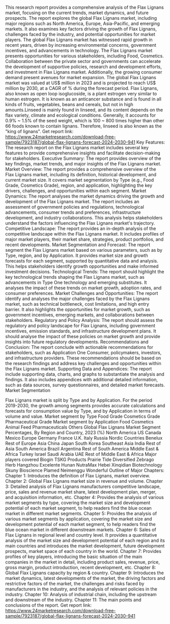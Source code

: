 This research report provides a comprehensive analysis of the Flax Lignans market, focusing on the current trends, market dynamics, and future prospects. The report explores the global Flax Lignans market, including major regions such as North America, Europe, Asia-Pacific, and emerging markets. It also examines key factors driving the growth of Flax Lignans, challenges faced by the industry, and potential opportunities for market players.
The global Flax Lignans market has witnessed rapid growth in recent years, driven by increasing environmental concerns, government incentives, and advancements in technology. The Flax Lignans market presents opportunities for various stakeholders, including Food, Cosmetics. Collaboration between the private sector and governments can accelerate the development of supportive policies, research and development efforts, and investment in Flax Lignans market. Additionally, the growing consumer demand present avenues for market expansion.
The global Flax Lignans market was valued at US$ million in 2023 and is projected to reach US$ million by 2030, at a CAGR of % during the forecast period.
Flax Lignans, also known as open loop isoglucoside, is a plant estrogen very similar to human estrogen. It is known as an anticancer substance and is found in all kinds of fruits, vegetables, beans and cereals, but not in high amounts.Linseed is mainly found in linseed, and its content depends on the flax variety, climate and ecological conditions. Generally, it accounts for 0.9% ~ 1.5% of the seed weight, which is 100 ~ 800 times higher than other 66 foods known to contain lignans. Therefore, linseed is also known as the "king of lignans".
Get report link: https://www.24marketresearch.com/download-free-sample/7923187/global-flax-lignans-forecast-2024-2030-941
Key Features:
The research report on the Flax Lignans market includes several key features to provide comprehensive insights and facilitate decision-making for stakeholders.
Executive Summary: The report provides overview of the key findings, market trends, and major insights of the Flax Lignans market.
Market Overview: The report provides a comprehensive overview of the Flax Lignans market, including its definition, historical development, and current market size. It covers market segmentation by Type (e.g., Food Grade, Cosmetics Grade), region, and application, highlighting the key drivers, challenges, and opportunities within each segment.
Market Dynamics: The report analyses the market dynamics driving the growth and development of the Flax Lignans market. The report includes an assessment of government policies and regulations, technological advancements, consumer trends and preferences, infrastructure development, and industry collaborations. This analysis helps stakeholders understand the factors influencing the Flax Lignans market's trajectory.
Competitive Landscape: The report provides an in-depth analysis of the competitive landscape within the Flax Lignans market. It includes profiles of major market players, their market share, strategies, product portfolios, and recent developments.
Market Segmentation and Forecast: The report segment the Flax Lignans market based on various parameters, such as by Type, region, and by Application. It provides market size and growth forecasts for each segment, supported by quantitative data and analysis. This helps stakeholders identify growth opportunities and make informed investment decisions.
Technological Trends: The report should highlight the key technological trends shaping the Flax Lignans market, such as advancements in Type One technology and emerging substitutes. It analyses the impact of these trends on market growth, adoption rates, and consumer preferences.
Market Challenges and Opportunities: The report identify and analyses the major challenges faced by the Flax Lignans market, such as technical bottleneck, cost limitations, and high entry barrier. It also highlights the opportunities for market growth, such as government incentives, emerging markets, and collaborations between stakeholders.
Regulatory and Policy Analysis: The report should assess the regulatory and policy landscape for Flax Lignans, including government incentives, emission standards, and infrastructure development plans. It should analyse the impact of these policies on market growth and provide insights into future regulatory developments.
Recommendations and Conclusion: The report conclude with actionable recommendations for stakeholders, such as Application One Consumer, policymakers, investors, and infrastructure providers. These recommendations should be based on the research findings and address key challenges and opportunities within the Flax Lignans market.
Supporting Data and Appendices: The report include supporting data, charts, and graphs to substantiate the analysis and findings. It also includes appendices with additional detailed information, such as data sources, survey questionnaires, and detailed market forecasts.
Market Segmentation

Flax Lignans market is split by Type and by Application. For the period 2019-2030, the growth among segments provides accurate calculations and forecasts for consumption value by Type, and by Application in terms of volume and value.
Market segment by Type
Food Grade
Cosmetics Grade
Pharmaceutical Grade
Market segment by Application
Food
Cosmetics
Animal Feed
Pharmaceuticals
Others
Global Flax Lignans Market Segment Percentages, By Region and Country, 2023 (%)
North America
US
Canada
Mexico
Europe
Germany
France
U.K.
Italy
Russia
Nordic Countries
Benelux
Rest of Europe
Asia
China
Japan
South Korea
Southeast Asia
India
Rest of Asia
South America
Brazil
Argentina
Rest of South America
Middle East & Africa
Turkey
Israel
Saudi Arabia
UAE
Rest of Middle East & Africa
Major players covered
Biogin
TSKG Products
Prairie Tide Diversified
Zebrago Herb
Hangzhou Excelente
Hunan NutraMax
Hebei Xinqidian Biotechnology
Skuny Bioscience
Plamed
Neimenggu Wonderful
Outline of Major Chapters:
Chapter 1: Introduces the definition of Flax Lignans, market overview.
Chapter 2: Global Flax Lignans market size in revenue and volume.
Chapter 3: Detailed analysis of Flax Lignans manufacturers competitive landscape, price, sales and revenue market share, latest development plan, merger, and acquisition information, etc.
Chapter 4: Provides the analysis of various market segments by type, covering the market size and development potential of each market segment, to help readers find the blue ocean market in different market segments.
Chapter 5: Provides the analysis of various market segments by application, covering the market size and development potential of each market segment, to help readers find the blue ocean market in different downstream markets.
Chapter 6: Sales of Flax Lignans in regional level and country level. It provides a quantitative analysis of the market size and development potential of each region and its main countries and introduces the market development, future development prospects, market space of each country in the world.
Chapter 7: Provides profiles of key players, introducing the basic situation of the main companies in the market in detail, including product sales, revenue, price, gross margin, product introduction, recent development, etc.
Chapter 8: Global Flax Lignans capacity by region & country.
Chapter 9: Introduces the market dynamics, latest developments of the market, the driving factors and restrictive factors of the market, the challenges and risks faced by manufacturers in the industry, and the analysis of relevant policies in the industry.
Chapter 10: Analysis of industrial chain, including the upstream and downstream of the industry.
Chapter 11: The main points and conclusions of the report.
Get report link: https://www.24marketresearch.com/download-free-sample/7923187/global-flax-lignans-forecast-2024-2030-941

